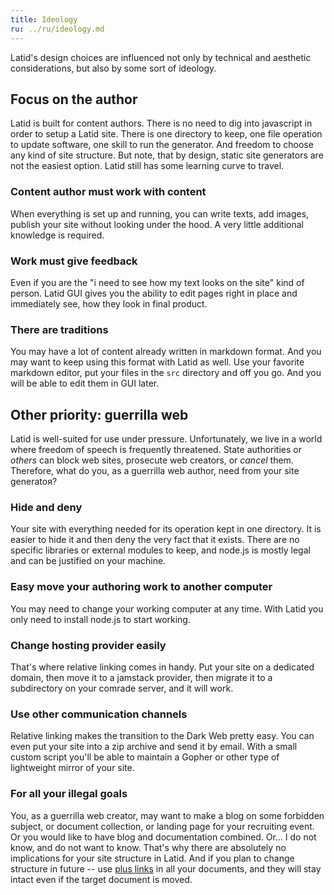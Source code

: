 ```yaml
---
title: Ideology
ru: ../ru/ideology.md
---
```

Latid's design choices are influenced not only by technical and aesthetic considerations, but also by some sort of ideology.

## Focus on the author

Latid is built for content authors. There is no need to dig into javascript in order to setup a Latid site. There is one directory to keep, one file operation to update software, one skill to run the generator. And freedom to choose any kind of site structure. But note, that by design, static site generators are not the easiest option. Latid still has some learning curve to travel.

### Content author must work with content

When everything is set up and running, you can write texts, add images, publish
your site without looking under the hood. A very little additional knowledge is
required.

### Work must give feedback

Even if you are the "i need to see how my text looks on the site" kind of person.
Latid GUI gives you the ability to edit pages right in place and immediately see,
how they look in final product.

### There are traditions

You may have a lot of content already written in markdown format. And you may 
want to keep using this format with Latid as well. Use your favorite markdown
editor, put your files in the `src` directory and off you go. And you will be able 
to edit them in GUI later. 

## Other priority: guerrilla web

Latid is well-suited for use under pressure. Unfortunately, we live in a world where freedom of speech is frequently threatened. State authorities or *others* can block web sites, prosecute web creators, or *cancel* them. Therefore, what do you, as a guerrilla web author, need from your site generatoя?

### Hide and deny

Your site with everything needed for its operation kept in one directory. It is easier to hide it and then deny the very fact that it exists. There are no specific libraries or external modules to keep, and node.js is mostly legal and can be justified on your machine.

### Easy move your authoring work to another computer

You may need to change your working computer at any time. With Latid you only need to install node.js to start working.

### Change hosting provider easily

That's where relative linking comes in handy. Put your site on a dedicated domain, then move it to a jamstack provider, then migrate it to a subdirectory on your comrade server, and it will work.

### Use other communication channels

Relative linking makes the transition to the Dark Web pretty easy. You can even put your site into a zip archive and send it by email. With a small custom script you'll be able to maintain a Gopher or other type of lightweight mirror of your site.

### For all your illegal goals

You, as a guerrilla web creator, may want to make a blog on some forbidden subject, or document collection, or landing page for your recruiting event. Or you would like to have blog and documentation combined. Or... I do not know, and do not want to know. That's why there are absolutely no implications for your site structure in Latid. And if you plan to change structure in future -- use [plus links](links.md) in all your documents, and they will stay intact even if the target document is moved. 
